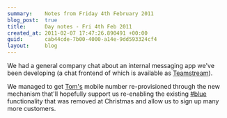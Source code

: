 ```yaml
---
summary:    Notes from Friday 4th February 2011
blog_post:  true
title:      Day notes - Fri 4th Feb 2011
created_at: 2011-02-07 17:47:26.890491 +00:00
guid:       cab44cde-7b00-4000-a14e-9dd593324cf4
layout:     blog
---
```

We had a general company chat about an internal messaging app we've been developing (a chat frontend of which is available as [Teamstream](https://github.com/freerange/teamstream)).

We managed to get [Tom's](http://tomafro.net/) mobile number re-provisioned through the new mechanism that'll hopefully support us re-enabling the existing [#blue](https://hashblue.com/) functionality that was removed at Christmas and allow us to sign up many more customers.

